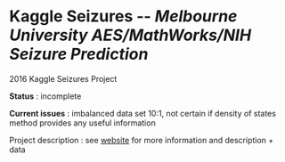 # Kaggle Seizures -- *Melbourne University AES/MathWorks/NIH Seizure Prediction*
2016 Kaggle Seizures Project

**Status**          : incomplete

**Current issues**  : imbalanced data set 10:1, not certain if density of states method provides any useful information

Project description : see [website](https://www.kaggle.com/c/melbourne-university-seizure-prediction/forums/t/23427/learn-about-seizure-prediction-and-the-last-contest) for more information and description + data  
